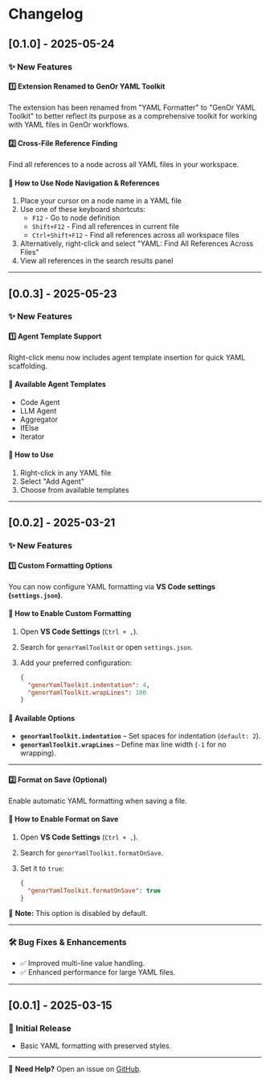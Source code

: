 # Changelog

## [0.1.0] - 2025-05-24

### ✨ New Features

#### 1️⃣ Extension Renamed to GenOr YAML Toolkit

The extension has been renamed from "YAML Formatter" to "GenOr YAML Toolkit" to better reflect its purpose as a comprehensive toolkit for working with YAML files in GenOr workflows.

#### 2️⃣ Cross-File Reference Finding

Find all references to a node across all YAML files in your workspace.

#### 🧠 How to Use Node Navigation & References

1. Place your cursor on a node name in a YAML file
2. Use one of these keyboard shortcuts:
   - `F12` - Go to node definition
   - `Shift+F12` - Find all references in current file
   - `Ctrl+Shift+F12` - Find all references across all workspace files
3. Alternatively, right-click and select "YAML: Find All References Across Files"
4. View all references in the search results panel

---

## [0.0.3] - 2025-05-23

### ✨ New Features

#### 1️⃣ Agent Template Support

Right-click menu now includes agent template insertion for quick YAML scaffolding.

#### 🧠 Available Agent Templates

- Code Agent
- LLM Agent
- Aggregator
- IfElse
- Iterator

#### 📝 How to Use

1. Right-click in any YAML file
2. Select "Add Agent"
3. Choose from available templates

---

## [0.0.2] - 2025-03-21

### ✨ New Features

#### 1️⃣ Custom Formatting Options

You can now configure YAML formatting via **VS Code settings (`settings.json`)**.

#### 🧠 How to Enable Custom Formatting

1. Open **VS Code Settings** (`Ctrl + ,`).  
2. Search for `genorYamlToolkit` or open `settings.json`.  
3. Add your preferred configuration:

   ```json
   {
     "genorYamlToolkit.indentation": 4,
     "genorYamlToolkit.wrapLines": 100
   }
   ```

#### 🔧 Available Options

- **`genorYamlToolkit.indentation`** – Set spaces for indentation (`default: 2`).
- **`genorYamlToolkit.wrapLines`** – Define max line width (`-1` for no wrapping).

---

#### 2️⃣ Format on Save (Optional)

Enable automatic YAML formatting when saving a file.

#### 🧠 How to Enable Format on Save

1. Open **VS Code Settings** (`Ctrl + ,`).
2. Search for `genorYamlToolkit.formatOnSave`.
3. Set it to `true`:

   ```json
   {
     "genorYamlToolkit.formatOnSave": true
   }
   ```

📝 **Note:** This option is disabled by default.

---

### 🛠️ Bug Fixes & Enhancements

- ✅ Improved multi-line value handling.
- ✅ Enhanced performance for large YAML files.

---

## [0.0.1] - 2025-03-15

### 🎉 Initial Release

- Basic YAML formatting with preserved styles.

---

🚀 **Need Help?** Open an issue on [GitHub](https://github.com/Ahmed-Ashraf-EGAC/genor-yaml-toolkit/issues).
